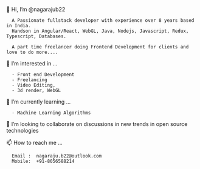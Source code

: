 👋 Hi, I’m @nagarajub22
      
      A Passionate fullstack developer with experience over 8 years based in India.
      Handson in Angular/React, WebGL, Java, Nodejs, Javascript, Redux, Typescript, Databases.
      
      A part time freelancer doing Frontend Development for clients and love to do more....
      
👀 I’m interested in ...

      - Front end Development
      - Freelancing
      - Video Editing,
      - 3d render, WebGL      
    
🌱 I’m currently learning ...
  
      - Machine Learning Algorithms 
      
💞️ I’m looking to collaborate on discussions in new trends in open source technologies     
    
📫 How to reach me ...
      
      Email :  nagaraju.b22@outlook.com
      Mobile:  +91-8056588214

<!---
nagarajub22/nagarajub22 is a ✨ special ✨ repository because its `README.md` (this file) appears on your GitHub profile.
You can click the Preview link to take a look at your changes.
--->
